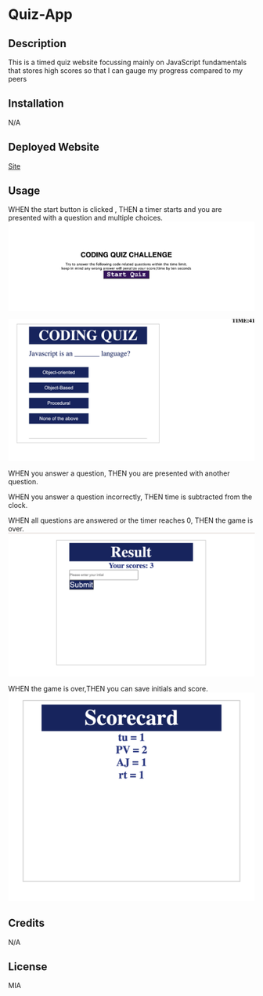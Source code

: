 # Quiz-App

## Description

This is a timed quiz website focussing mainly on JavaScript fundamentals that stores high scores so that I can gauge my progress compared to my peers

## Installation

N/A

## Deployed Website

[Site](https://priyankav89.github.io/Quiz-App/)

## Usage

WHEN the start button is clicked , THEN a timer starts and you are  presented with a question and multiple choices.
![Screenshot](./assets/images/first%20page.png)

![Screenshot](./assets/images/second.png)

WHEN you answer a question, THEN you are  presented with another question.

WHEN you answer a question incorrectly, THEN time is subtracted from the clock.

WHEN all questions are answered or the timer reaches 0, THEN the game is over.
![Screenshot](./assets/images/third.png)

WHEN the game is over,THEN you can save  initials and score.
![Screenshot](./assets/images/last.png)

## Credits

N/A

## License

MIA
